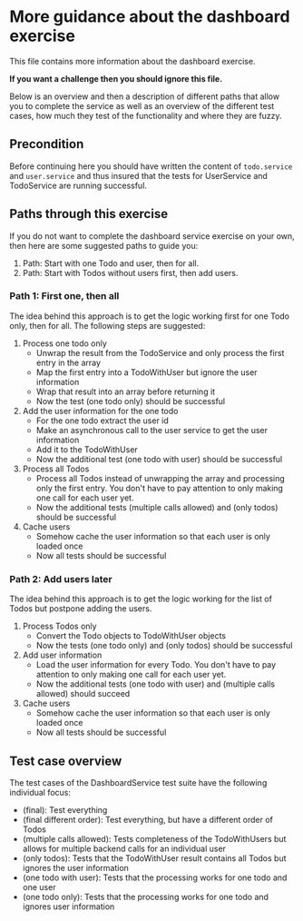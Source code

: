 # More guidance about the dashboard exercise

This file contains more information about the dashboard exercise. 

**If you want a challenge then you should ignore this file.**

Below is an overview and then a description of different paths that allow 
you to complete the service as well as an overview of the different test cases,
how much they test of the functionality and where they are fuzzy.

## Precondition

Before continuing here you should have written the content of `todo.service` and `user.service`
and thus insured that the tests for UserService and TodoService are running successful.

## Paths through this exercise

If you do not want to complete the dashboard service exercise on your own,
then here are some suggested paths to guide you:

1. Path: Start with one Todo and user, then for all.
2. Path: Start with Todos without users first, then add users.

### Path 1: First one, then all

The idea behind this approach is to get the logic working first for
one Todo only, then for all. The following steps are suggested:

1. Process one todo only
    * Unwrap the result from the TodoService and only process the first entry in the array
    * Map the first entry into a TodoWithUser but ignore the user information
    * Wrap that result into an array before returning it
    * Now the test (one todo only) should be successful
2. Add the user information for the one todo
    * For the one todo extract the user id
    * Make an asynchronous call to the user service to get the user information
    * Add it to the TodoWithUser
    * Now the additional test (one todo with user) should be successful
3. Process all Todos
    * Process all Todos instead of unwrapping the array and processing only the first entry.
      You don't have to pay attention to only making one call for each user yet. 
    * Now the additional tests (multiple calls allowed) and (only todos) should be successful
4. Cache users
    * Somehow cache the user information so that each user is only loaded once
    * Now all tests should be successful
    
### Path 2: Add users later

The idea behind this approach is to get the logic working for the list
of Todos but postpone adding the users.

1. Process Todos only
    * Convert the Todo objects to TodoWithUser objects
    * Now the tests (one todo only) and (only todos) should be successful
2. Add user information
    * Load the user information for every Todo.
      You don't have to pay attention to only making one call for each user yet.
    * Now the additional tests (one todo with user) and (multiple calls allowed) should succeed
3. Cache users
    * Somehow cache the user information so that each user is only loaded once
    * Now all tests should be successful

## Test case overview

The test cases of the DashboardService test suite have the following individual focus:

- (final): Test everything
- (final different order): Test everything, but have a different order of Todos
- (multiple calls allowed): Tests completeness of the TodoWithUsers but allows for multiple backend calls for an individual user
- (only todos): Tests that the TodoWithUser result contains all Todos but ignores the user information
- (one todo with user): Tests that the processing works for one todo and one user
- (one todo only): Tests that the processing works for one todo and ignores user information
